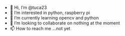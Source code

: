 - 👋 Hi, I’m @tuca23
- 👀 I’m interested in python, raspberry pi
- 🌱 I’m currently learning opencv and python
- 💞️ I’m looking to collaborate on nothing at the moment
- 📫 How to reach me ...not yet

<!---
tuca23/tuca23 is a ✨ special ✨ repository because its `README.md` (this file) appears on your GitHub profile.
You can click the Preview link to take a look at your changes.
--->
